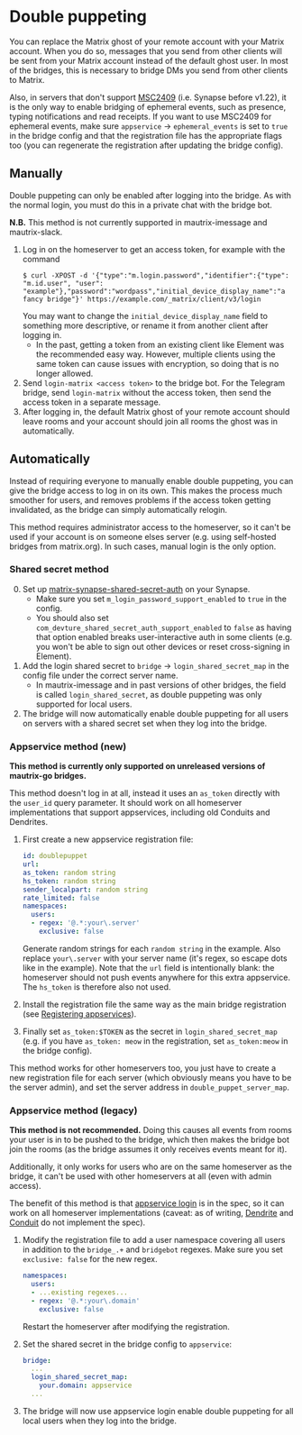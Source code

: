 # Double puppeting
You can replace the Matrix ghost of your remote account with your Matrix
account. When you do so, messages that you send from other clients will be sent
from your Matrix account instead of the default ghost user. In most of the
bridges, this is necessary to bridge DMs you send from other clients to Matrix.

Also, in servers that don't support [MSC2409] (i.e. Synapse before v1.22), it is
the only way to enable bridging of ephemeral events, such as presence, typing
notifications and read receipts. If you want to use MSC2409 for ephemeral
events, make sure `appservice` -> `ephemeral_events` is set to `true` in the
bridge config and that the registration file has the appropriate flags too
(you can regenerate the registration after updating the bridge config).

[MSC2409]: https://github.com/matrix-org/matrix-spec-proposals/pull/2409

## Manually
Double puppeting can only be enabled after logging into the bridge. As with
the normal login, you must do this in a private chat with the bridge bot.

**N.B.** This method is not currently supported in mautrix-imessage and mautrix-slack.

1. Log in on the homeserver to get an access token, for example with the command
   ```shell
   $ curl -XPOST -d '{"type":"m.login.password","identifier":{"type": "m.id.user", "user": "example"},"password":"wordpass","initial_device_display_name":"a fancy bridge"}' https://example.com/_matrix/client/v3/login
   ```
   You may want to change the `initial_device_display_name` field to something
   more descriptive, or rename it from another client after logging in.
   * In the past, getting a token from an existing client like Element was the
     recommended easy way. However, multiple clients using the same token can
     cause issues with encryption, so doing that is no longer allowed.
2. Send `login-matrix <access token>` to the bridge bot. For the Telegram
   bridge, send `login-matrix` without the access token, then send the access
   token in a separate message.
3. After logging in, the default Matrix ghost of your remote account should
   leave rooms and your account should join all rooms the ghost was in
   automatically.

## Automatically
Instead of requiring everyone to manually enable double puppeting, you can give
the bridge access to log in on its own. This makes the process much smoother for
users, and removes problems if the access token getting invalidated, as the
bridge can simply automatically relogin.

This method requires administrator access to the homeserver, so it can't be used
if your account is on someone elses server (e.g. using self-hosted bridges from
matrix.org). In such cases, manual login is the only option.

### Shared secret method

0. Set up [matrix-synapse-shared-secret-auth] on your Synapse.
   * Make sure you set `m_login_password_support_enabled` to `true` in the config.
   * You should also set `com_devture_shared_secret_auth_support_enabled` to
     `false` as having that option enabled breaks user-interactive auth in some
     clients (e.g. you won't be able to sign out other devices or reset
     cross-signing in Element).
1. Add the login shared secret to `bridge` → `login_shared_secret_map` in the
   config file under the correct server name.
   * In mautrix-imessage and in past versions of other bridges, the field is
     called `login_shared_secret`, as double puppeting was only supported for
     local users.
2. The bridge will now automatically enable double puppeting for all users on
   servers with a shared secret set when they log into the bridge.

[matrix-synapse-shared-secret-auth]: https://github.com/devture/matrix-synapse-shared-secret-auth

### Appservice method (new)
**This method is currently only supported on unreleased versions of mautrix-go bridges.**

This method doesn't log in at all, instead it uses an `as_token` directly with
the `user_id` query parameter. It should work on all homeserver implementations
that support appservices, including old Conduits and Dendrites.

1. First create a new appservice registration file:

   ```yaml
   id: doublepuppet
   url:
   as_token: random string
   hs_token: random string
   sender_localpart: random string
   rate_limited: false
   namespaces:
     users:
     - regex: '@.*:your\.server'
       exclusive: false
   ```

   Generate random strings for each `random string` in the example. Also replace
   `your\.server` with your server name (it's regex, so escape dots like in the
   example). Note that the `url` field is intentionally blank: the homeserver
   should not push events anywhere for this extra appservice. The `hs_token` is
   therefore also not used.
2. Install the registration file the same way as the main bridge registration
   (see [Registering appservices]).
3. Finally set `as_token:$TOKEN` as the secret in `login_shared_secret_map`
   (e.g. if you have `as_token: meow` in the registration, set `as_token:meow`
   in the bridge config).

This method works for other homeservers too, you just have to create a new
registration file for each server (which obviously means you have to be the
server admin), and set the server address in `double_puppet_server_map`.

[Registering appservices]: https://docs.mau.fi/bridges/general/registering-appservices.html

### Appservice method (legacy)
**This method is not recommended.** Doing this causes all events from rooms
your user is in to be pushed to the bridge, which then makes the bridge bot
join the rooms (as the bridge assumes it only receives events meant for it).

Additionally, it only works for users who are on the same homeserver as the
bridge, it can't be used with other homeservers at all (even with admin access).

The benefit of this method is that [appservice login] is in the spec, so it can
work on all homeserver implementations (caveat: as of writing, [Dendrite] and
[Conduit] do not implement the spec).

[appservice login]: https://spec.matrix.org/v1.5/client-server-api/#appservice-login
[Dendrite]: https://github.com/matrix-org/dendrite/issues/2723
[Conduit]: https://gitlab.com/famedly/conduit/-/issues/321

1. Modify the registration file to add a user namespace covering all users
   in addition to the `bridge_.+` and `bridgebot` regexes. Make sure you set
   `exclusive: false` for the new regex.

   ```yaml
   namespaces:
     users:
     - ...existing regexes...
     - regex: '@.*:your\.domain'
       exclusive: false
   ```

   Restart the homeserver after modifying the registration.

2. Set the shared secret in the bridge config to `appservice`:
   ```yaml
   bridge:
     ...
     login_shared_secret_map:
       your.domain: appservice
     ...
   ```
3. The bridge will now use appservice login enable double puppeting for all
   local users when they log into the bridge.

